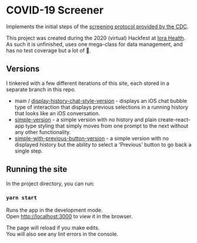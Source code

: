 # COVID-19 Screener

Implements the initial steps of the [screening protocol provided by the CDC](https://github.com/CDCgov/covid19healthbot/blob/master/screening_protocols/covid_19_screening_protocol_cdc_apple.pdf).

This project was created during the 2020 (virtual) Hackfest at [Iora Health](https://www.iorahealth.com/). As such it is unfinished, uses one mega-class for data management, and has no test coverage but a lot of 💛.

## Versions

I tinkered with a few different iterations of this site, each stored in a
separate branch in this repo.

- main / [display-history-chat-style-version](https://github.com/elliehastings/covid-19-self-screener/tree/display-history-chat-style-version) -
  displays an iOS chat bubble type of interaction that displays previous selections
  in a running history that looks like an iOS conversation.
- [simple-version](https://github.com/elliehastings/covid-19-self-screener/tree/simple-version) - a simple version with no history and plain
  create-react-app type styling that simply moves from one prompt to the next without any other functionality.
- [simple-with-previous-button-version](https://github.com/elliehastings/covid-19-self-screener/tree/simple-with-previous-button-version) - a simple
  version with no displayed history but the ability to select a 'Previous' button to go back a single step.

## Running the site

In the project directory, you can run:

### `yarn start`

Runs the app in the development mode.\
Open [http://localhost:3000](http://localhost:3000) to view it in the browser.

The page will reload if you make edits.\
You will also see any lint errors in the console.

